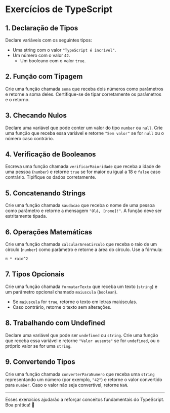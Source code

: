 # Exercícios de TypeScript

## 1. Declaração de Tipos
Declare variáveis com os seguintes tipos:
- Uma string com o valor `"TypeScript é incrível"`.
- Um número com o valor `42`.
    - Um booleano com o valor `true`.

## 2. Função com Tipagem
Crie uma função chamada `soma` que receba dois números como parâmetros e retorne a soma deles. Certifique-se de tipar corretamente os parâmetros e o retorno.

## 3. Checando Nulos
Declare uma variável que pode conter um valor do tipo `number` ou `null`. Crie uma função que receba essa variável e retorne `"Sem valor"` se for `null` ou o número caso contrário.

## 4. Verificação de Booleanos
Escreva uma função chamada `verificarMaioridade` que receba a idade de uma pessoa (`number`) e retorne `true` se for maior ou igual a 18 e `false` caso contrário. Tipifique os dados corretamente.

## 5. Concatenando Strings
Crie uma função chamada `saudacao` que receba o nome de uma pessoa como parâmetro e retorne a mensagem `"Olá, [nome]!"`. A função deve ser estritamente tipada.

## 6. Operações Matemáticas
Crie uma função chamada `calcularAreaCirculo` que receba o raio de um círculo (`number`) como parâmetro e retorne a área do círculo. Use a fórmula:
```
π * raio^2
```

## 7. Tipos Opcionais
Crie uma função chamada `formatarTexto` que receba um texto (`string`) e um parâmetro opcional chamado `maiuscula` (`boolean`).
- Se `maiuscula` for `true`, retorne o texto em letras maiúsculas.
- Caso contrário, retorne o texto sem alterações.

## 8. Trabalhando com Undefined
Declare uma variável que pode ser `undefined` ou `string`. Crie uma função que receba essa variável e retorne `"Valor ausente"` se for `undefined`, ou o próprio valor se for uma `string`.

## 9. Convertendo Tipos
Crie uma função chamada `converterParaNumero` que receba uma `string` representando um número (por exemplo, `"42"`) e retorne o valor convertido para `number`. Caso o valor não seja convertível, retorne `NaN`.

---
Esses exercícios ajudarão a reforçar conceitos fundamentais do TypeScript. Boa prática! 🚀
